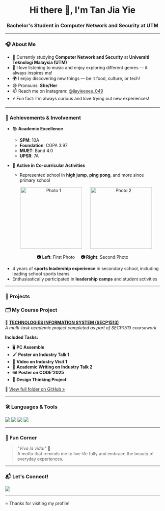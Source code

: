 <h1 align="center">Hi there 👋, I'm Tan Jia Yie</h1>
<h3 align="center">Bachelor's Student 
in Computer Network and Security at UTM</h3>

---

### 🎧 About Me

- 🌱 Currently studying **Computer Network and Security** at **Universiti Teknologi Malaysia (UTM)**
- 🎵 I love listening to music and enjoy exploring different genres — it always inspires me!
- 🌍 I enjoy discovering new things — be it food, culture, or tech!
- 😄 Pronouns: **She/Her**
- 📫 Reach me on Instagram: [@jiayieeeee_049](https://www.instagram.com/jiayieeeee_049/)
- ⚡ Fun fact: I'm always curious and love trying out new experiences!

---
### 🏅 Achievements & Involvement

- 📚 **Academic Excellence**  
  - **SPM**: 10A  
  - **Foundation**: CGPA 3.97  
  - **MUET**: Band 4.0  
  - **UPSR**: 7A

- 🎽 **Active in Co-curricular Activities**  
  - Represented school in **high jump**, **ping pong**, and more since primary school
   <p align="center">
  <img src="https://github.com/user-attachments/assets/ea3c9e12-d7f2-410b-bb76-dc98f445c556" width="200" alt="Photo 1" />
  &nbsp; &nbsp; &nbsp;
  <img src="https://github.com/user-attachments/assets/aa96b18a-2390-48d4-a096-305abb30cefe" width="200" alt="Photo 2" />
</p>

<p align="center">
  <b>📷 Left:</b> First Photo &nbsp;&nbsp;&nbsp; <b>📷 Right:</b> Second Photo
</p>


  - 4 years of **sports leadership experience** in secondary school, including leading school sports teams  
  - Enthusiastically participated in **leadership camps** and student activities

---
### 🚀 Projects

### 🗂️ My Course Project

📁 **[TECHNOLOGIES INFORMATION SYSTEM (SECP1513)](https://github.com/miqbaltariq/SECP1513202420251/tree/6712538f112c0b22242a1f5d865f95c017d300b8/06/TAN%20JIA%20YIE)**  
_A multi-task academic project completed as part of SECP1513 coursework._

**Included Tasks:**
- 🖥️ **PC Assemble**
- 🖌️ **Poster on Industry Talk 1**
- 🎥 **Video on Industry Visit 1**
- 📖 **Academic Writing on Industry Talk 2**
- 🖼️ **Poster on CODE'2025**
- 🤖 **Design Thinking Project**

🔗 [View full folder on GitHub »](https://github.com/miqbaltariq/SECP1513202420251/tree/6712538f112c0b22242a1f5d865f95c017d300b8/06/TAN%20JIA%20YIE)


---

### 🛠️ Languages & Tools

<p align="left">
  <img src="https://img.shields.io/badge/C++-00599C?style=for-the-badge&logo=cplusplus&logoColor=white" />
  <img src="https://img.shields.io/badge/Python-3776AB?style=for-the-badge&logo=python&logoColor=white" />
  <img src="https://img.shields.io/badge/VS%20Code-007ACC?style=for-the-badge&logo=visualstudiocode&logoColor=white" />
  <img src="https://img.shields.io/badge/GitHub-181717?style=for-the-badge&logo=github&logoColor=white" />
</p>

---

### 📌 Fun Corner

> *"Viva la vida!"* 🎨  
> A motto that reminds me to live life fully and embrace the beauty of everyday experiences.

---

### 📬 Let's Connect!

<p align="left">
  <a href="https://www.instagram.com/jiayieeeee_049/" target="_blank">
    <img src="https://img.shields.io/badge/Instagram-%23E4405F?style=for-the-badge&logo=instagram&logoColor=white" />
  </a>
</p>

---

⭐ Thanks for visiting my profile!
